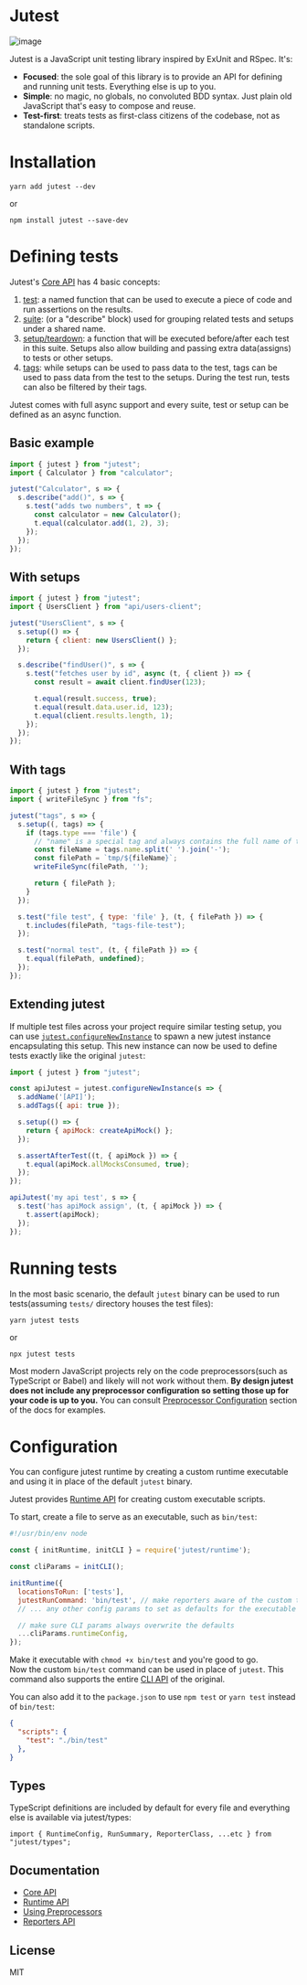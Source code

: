 # Jutest
![image](https://github.com/alexeyds/jutest/assets/13683731/54685679-8509-4862-9e30-c55f5fc2f3ba)

Jutest is a JavaScript unit testing library inspired by ExUnit and RSpec. It's:

- **Focused**: the sole goal of this library is to provide an API for defining and running unit tests. Everything else is up to you.
- **Simple**: no magic, no globals, no convoluted BDD syntax. Just plain old JavaScript that's easy to compose and reuse.
- **Test-first**: treats tests as first-class citizens of the codebase, not as standalone scripts.

# Installation

```
yarn add jutest --dev
```

or

```
npm install jutest --save-dev
```

# Defining tests

Jutest's [Core API](https://github.com/alexeyds/jutest/blob/master/docs/core-api.md) has 4 basic concepts:

1. [test](https://github.com/alexeyds/jutest/blob/master/docs/core-api.md#suiteapitestname-tags-fn): a named function that can be used to execute a piece of code and run assertions on the results.
2. [suite](https://github.com/alexeyds/jutest/blob/master/docs/core-api.md#suiteapidescribename-tags-fn): (or a "describe" block) used for grouping related tests and setups under a shared name.
3. [setup/teardown](https://github.com/alexeyds/jutest/blob/master/docs/core-api.md#suiteapisetupfn): a function that will be executed before/after each test in this suite. Setups also allow building and passing extra data(assigns) to tests or other setups.
4. [tags](https://github.com/alexeyds/jutest/blob/master/docs/core-api.md#using-tags): while setups can be used to pass data to the test, tags can be used to pass data from the test to the setups. During the test run, tests can also be filtered by their tags.

Jutest comes with full async support and every suite, test or setup can be defined as an async function.

## Basic example

```js
import { jutest } from "jutest";
import { Calculator } from "calculator";

jutest("Calculator", s => {
  s.describe("add()", s => {
    s.test("adds two numbers", t => {
      const calculator = new Calculator();
      t.equal(calculator.add(1, 2), 3);
    });
  });
});

```

## With setups

```js
import { jutest } from "jutest";
import { UsersClient } from "api/users-client";

jutest("UsersClient", s => {
  s.setup(() => {
    return { client: new UsersClient() };
  });

  s.describe("findUser()", s => {
    s.test("fetches user by id", async (t, { client }) => {
      const result = await client.findUser(123);

      t.equal(result.success, true);
      t.equal(result.data.user.id, 123);
      t.equal(client.results.length, 1);
    });
  });
});

```

## With tags

```js
import { jutest } from "jutest";
import { writeFileSync } from "fs";

jutest("tags", s => {
  s.setup((, tags) => {
    if (tags.type === 'file') {
      // "name" is a special tag and always contains the full name of the current test
      const fileName = tags.name.split(' ').join('-');
      const filePath = `tmp/${fileName}`;
      writeFileSync(filePath, '');

      return { filePath };
    }
  });

  s.test("file test", { type: 'file' }, (t, { filePath }) => {
    t.includes(filePath, "tags-file-test");
  });

  s.test("normal test", (t, { filePath }) => {
    t.equal(filePath, undefined);
  });
});
```

## Extending jutest

If multiple test files across your project require similar testing setup, you can use [`jutest.configureNewInstance`](https://github.com/alexeyds/jutest/blob/master/docs/core-api.md#jutestconfigurenewinstancefn) to spawn a new jutest instance encapsulating this setup. This new instance can now be used to define tests exactly like the original `jutest`:

```js
import { jutest } from "jutest";

const apiJutest = jutest.configureNewInstance(s => {
  s.addName('[API]');
  s.addTags({ api: true });

  s.setup(() => {
    return { apiMock: createApiMock() };
  });

  s.assertAfterTest((t, { apiMock }) => {
    t.equal(apiMock.allMocksConsumed, true);
  });
});

apiJutest('my api test', s => {
  s.test('has apiMock assign', (t, { apiMock }) => {
    t.assert(apiMock);
  });
});
```

# Running tests

In the most basic scenario, the default `jutest` binary can be used to run tests(assuming `tests/` directory houses the test files):

```
yarn jutest tests
```
or

```
npx jutest tests
```

Most modern JavaScript projects rely on the code preprocessors(such as TypeScript or Babel) and likely will not work without them. **By design jutest does not include any preprocessor configuration so setting those up for your code is up to you.** You can consult [Preprocessor Configuration](https://github.com/alexeyds/jutest/blob/master/docs/preprocessors.md) section of the docs for examples.

# Configuration

You can configure jutest runtime by creating a custom runtime executable and using it in place of the default `jutest` binary.

Jutest provides [Runtime API](https://github.com/alexeyds/jutest/blob/master/docs/runtime-api.md) for creating custom executable scripts.

To start, create a file to serve as an executable, such as `bin/test`:

```js
#!/usr/bin/env node

const { initRuntime, initCLI } = require('jutest/runtime');

const cliParams = initCLI();

initRuntime({
  locationsToRun: ['tests'],
  jutestRunCommand: 'bin/test', // make reporters aware of the custom test command we're using
  // ... any other config params to set as defaults for the executable

  // make sure CLI params always overwrite the defaults
  ...cliParams.runtimeConfig,
});

```

Make it executable with `chmod +x bin/test` and you're good to go.\
Now the custom `bin/test` command can be used in place of `jutest`. This command also supports the entire [CLI API](https://github.com/alexeyds/jutest/blob/master/docs/runtime-api.md#options) of the original.

You can also add it to the `package.json` to use `npm test` or `yarn test` instead of `bin/test`:

```json
{
  "scripts": {
    "test": "./bin/test"
  },
}
```

## Types

TypeScript definitions are included by default for every file and everything else is available via jutest/types:

```
import { RuntimeConfig, RunSummary, ReporterClass, ...etc } from "jutest/types";
```

## Documentation

- [Core API](https://github.com/alexeyds/jutest/blob/master/docs/core-api.md)
- [Runtime API](https://github.com/alexeyds/jutest/blob/master/docs/runtime-api.md)
- [Using Preprocessors](https://github.com/alexeyds/jutest/blob/master/docs/preprocessors.md)
- [Reporters API](https://github.com/alexeyds/jutest/blob/master/docs/reporters-api.md)

## License
MIT
